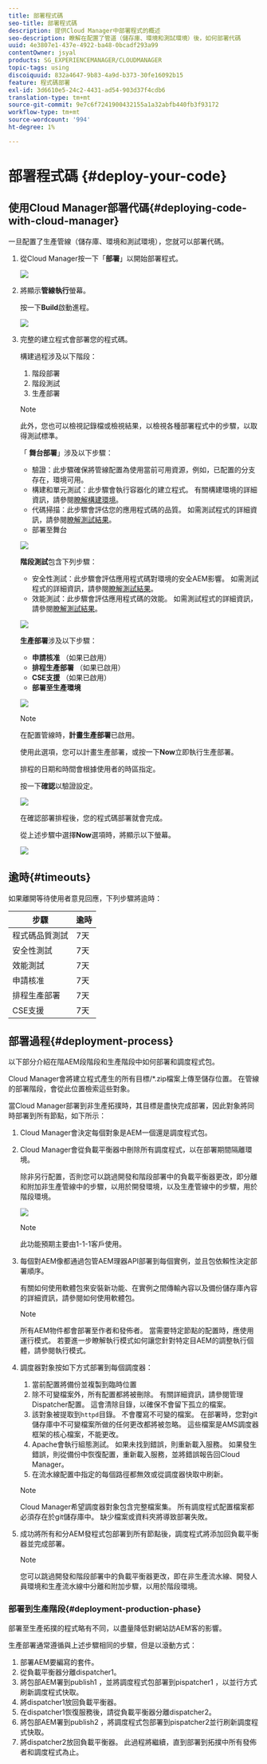 ```yaml
---
title: 部署程式碼
seo-title: 部署程式碼
description: 提供Cloud Manager中部署程式的概述
seo-description: 瞭解在配置了管道（儲存庫、環境和測試環境）後，如何部署代碼
uuid: 4e3807e1-437e-4922-ba48-0bcadf293a99
contentOwner: jsyal
products: SG_EXPERIENCEMANAGER/CLOUDMANAGER
topic-tags: using
discoiquuid: 832a4647-9b83-4a9d-b373-30fe16092b15
feature: 程式碼部署
exl-id: 3d6610e5-24c2-4431-ad54-903d37f4cdb6
translation-type: tm+mt
source-git-commit: 9e7c6f7241900432155a1a32abfb440fb3f93172
workflow-type: tm+mt
source-wordcount: '994'
ht-degree: 1%

---
```


# 部署程式碼 {#deploy-your-code}

## 使用Cloud Manager部署代碼{#deploying-code-with-cloud-manager}

一旦配置了生產管線（儲存庫、環境和測試環境），您就可以部署代碼。

1. 從Cloud Manager按一下「**部署**」以開始部署程式。

   ![](assets/Deploy1.png)

1. 將顯示&#x200B;**管線執行**&#x200B;螢幕。

   按一下&#x200B;**Build**&#x200B;啟動進程。

   ![](assets/Deploy2.png)

1. 完整的建立程式會部署您的程式碼。

   構建過程涉及以下階段：

   1. 階段部署
   1. 階段測試
   1. 生產部署

   >[!NOTE]
   >
   >此外，您也可以檢視記錄檔或檢視結果，以檢視各種部署程式中的步驟，以取得測試標準。

   「 **舞台部署**」涉及以下步驟：

   * 驗證：此步驟確保將管線配置為使用當前可用資源，例如，已配置的分支存在，環境可用。
   * 構建和單元測試：此步驟會執行容器化的建立程式。 有關構建環境的詳細資訊，請參閱[瞭解構建環境](/help/using/build-environment-details.md)。
   * 代碼掃描：此步驟會評估您的應用程式碼的品質。 如需測試程式的詳細資訊，請參閱[瞭解測試結果](understand-your-test-results.md)。
   * 部署至舞台

   ![](assets/Stage_Deployment1.png)

   **階段測試**&#x200B;包含下列步驟：

   * 安全性測試：此步驟會評估應用程式碼對環境的安全AEM影響。 如需測試程式的詳細資訊，請參閱[瞭解測試結果](understand-your-test-results.md)。
   * 效能測試：此步驟會評估應用程式碼的效能。 如需測試程式的詳細資訊，請參閱[瞭解測試結果](understand-your-test-results.md)。

   ![](assets/Stage_Testing1.png)

   **生產部署**&#x200B;涉及以下步驟：

   * **申請核准** （如果已啟用）
   * **排程生產部署** （如果已啟用）
   * **CSE支援** （如果已啟用）
   * **部署至生產環境**

   ![](assets/Prod_Deployment1.png)

   >[!NOTE]
   >
   >在配置管線時，**計畫生產部署**&#x200B;已啟用。
   >
   >
   >使用此選項，您可以計畫生產部署，或按一下&#x200B;**Now**&#x200B;立即執行生產部署。
   >
   >
   >排程的日期和時間會根據使用者的時區指定。
   >
   >
   >按一下&#x200B;**確認**&#x200B;以驗證設定。

   ![](assets/Production_Deployment1.png)

   在確認部署排程後，您的程式碼部署就會完成。

   從上述步驟中選擇&#x200B;**Now**&#x200B;選項時，將顯示以下螢幕。

   ![](assets/Production_Deployment2.png)

## 逾時{#timeouts}

如果離開等待使用者意見回應，下列步驟將逾時：

| 步驟 | 逾時 |
|--- |--- |
| 程式碼品質測試 | 7天 |
| 安全性測試 | 7天 |
| 效能測試 | 7天 |
| 申請核准 | 7天 |
| 排程生產部署 | 7天 |
| CSE支援 | 7天 |

## 部署過程{#deployment-process}

以下部分介紹在階AEM段階段和生產階段中如何部署和調度程式包。

Cloud Manager會將建立程式產生的所有目標/*.zip檔案上傳至儲存位置。  在管線的部署階段，會從此位置檢索這些對象。

當Cloud Manager部署到非生產拓撲時，其目標是盡快完成部署，因此對象將同時部署到所有節點，如下所示：

1. Cloud Manager會決定每個對象是AEM一個還是調度程式包。
1. Cloud Manager會從負載平衡器中刪除所有調度程式，以在部署期間隔離環境。

   除非另行配置，否則您可以跳過開發和階段部署中的負載平衡器更改，即分離和附加非生產管線中的步驟，以用於開發環境，以及生產管線中的步驟，用於階段環境。

   ![](assets/load_balancer.png)

   >[!NOTE]
   >
   >此功能預期主要由1-1-1客戶使用。

1. 每個對AEM像都通過包管AEM理器API部署到每個實例，並且包依賴性決定部署順序。

   有關如何使用軟體包來安裝新功能、在實例之間傳輸內容以及備份儲存庫內容的詳細資訊，請參閱如何使用軟體包。

   >[!NOTE]
   >
   >所有AEM物件都會部署至作者和發佈者。 當需要特定節點的配置時，應使用運行模式。 若要進一步瞭解執行模式如何讓您針對特定目AEM的調整執行個體，請參閱執行模式。

1. 調度器對象按如下方式部署到每個調度器：

   1. 當前配置將備份並複製到臨時位置
   1. 除不可變檔案外，所有配置都將被刪除。 有關詳細資訊，請參閱管理Dispatcher配置。 這會清除目錄，以確保不會留下孤立的檔案。
   1. 該對象被提取到`httpd`目錄。  不會覆寫不可變的檔案。 在部署時，您對git儲存庫中不可變檔案所做的任何更改都將被忽略。  這些檔案是AMS調度器框架的核心檔案，不能更改。
   1. Apache會執行組態測試。 如果未找到錯誤，則重新載入服務。 如果發生錯誤，則從備份中恢復配置，重新載入服務，並將錯誤報告回Cloud Manager。
   1. 在流水線配置中指定的每個路徑都無效或從調度器快取中刷新。

   >[!NOTE]
   >Cloud Manager希望調度器對象包含完整檔案集。  所有調度程式配置檔案都必須存在於git儲存庫中。 缺少檔案或資料夾將導致部署失敗。

1. 成功將所有和分AEM發程式包部署到所有節點後，調度程式將添加回負載平衡器並完成部署。

   >[!NOTE]
   >您可以跳過開發和階段部署中的負載平衡器更改，即在非生產流水線、開發人員環境和生產流水線中分離和附加步驟，以用於階段環境。

### 部署到生產階段{#deployment-production-phase}

部署至生產拓撲的程式略有不同，以盡量降低對網站訪AEM客的影響。

生產部署通常遵循與上述步驟相同的步驟，但是以滾動方式：

1. 部署AEM要編寫的套件。
1. 從負載平衡器分離dispatcher1。
1. 將包部AEM署到publish1 ，並將調度程式包部署到pispatcher1 ，以並行方式刷新調度程式快取。
1. 將dispatcher1放回負載平衡器。
1. 在dispatcher1恢復服務後，請從負載平衡器分離dispatcher2。
1. 將包部AEM署到publish2 ，將調度程式包部署到pispatcher2並行刷新調度程式快取。
1. 將dispatcher2放回負載平衡器。
此過程將繼續，直到部署到拓撲中所有發佈者和調度程式為止。
